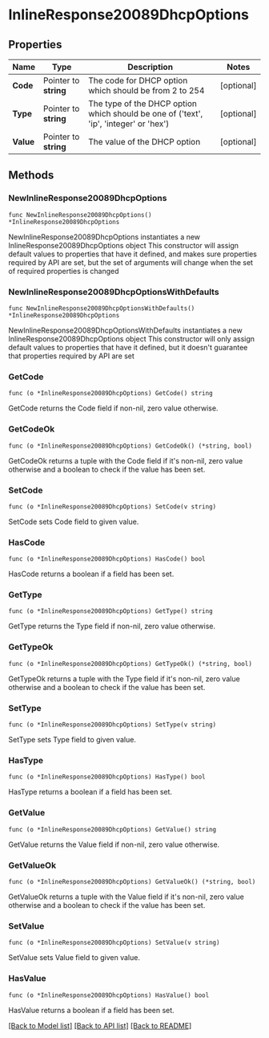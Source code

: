 # InlineResponse20089DhcpOptions

## Properties

Name | Type | Description | Notes
------------ | ------------- | ------------- | -------------
**Code** | Pointer to **string** | The code for DHCP option which should be from 2 to 254 | [optional] 
**Type** | Pointer to **string** | The type of the DHCP option which should be one of (&#39;text&#39;, &#39;ip&#39;, &#39;integer&#39; or &#39;hex&#39;) | [optional] 
**Value** | Pointer to **string** | The value of the DHCP option | [optional] 

## Methods

### NewInlineResponse20089DhcpOptions

`func NewInlineResponse20089DhcpOptions() *InlineResponse20089DhcpOptions`

NewInlineResponse20089DhcpOptions instantiates a new InlineResponse20089DhcpOptions object
This constructor will assign default values to properties that have it defined,
and makes sure properties required by API are set, but the set of arguments
will change when the set of required properties is changed

### NewInlineResponse20089DhcpOptionsWithDefaults

`func NewInlineResponse20089DhcpOptionsWithDefaults() *InlineResponse20089DhcpOptions`

NewInlineResponse20089DhcpOptionsWithDefaults instantiates a new InlineResponse20089DhcpOptions object
This constructor will only assign default values to properties that have it defined,
but it doesn't guarantee that properties required by API are set

### GetCode

`func (o *InlineResponse20089DhcpOptions) GetCode() string`

GetCode returns the Code field if non-nil, zero value otherwise.

### GetCodeOk

`func (o *InlineResponse20089DhcpOptions) GetCodeOk() (*string, bool)`

GetCodeOk returns a tuple with the Code field if it's non-nil, zero value otherwise
and a boolean to check if the value has been set.

### SetCode

`func (o *InlineResponse20089DhcpOptions) SetCode(v string)`

SetCode sets Code field to given value.

### HasCode

`func (o *InlineResponse20089DhcpOptions) HasCode() bool`

HasCode returns a boolean if a field has been set.

### GetType

`func (o *InlineResponse20089DhcpOptions) GetType() string`

GetType returns the Type field if non-nil, zero value otherwise.

### GetTypeOk

`func (o *InlineResponse20089DhcpOptions) GetTypeOk() (*string, bool)`

GetTypeOk returns a tuple with the Type field if it's non-nil, zero value otherwise
and a boolean to check if the value has been set.

### SetType

`func (o *InlineResponse20089DhcpOptions) SetType(v string)`

SetType sets Type field to given value.

### HasType

`func (o *InlineResponse20089DhcpOptions) HasType() bool`

HasType returns a boolean if a field has been set.

### GetValue

`func (o *InlineResponse20089DhcpOptions) GetValue() string`

GetValue returns the Value field if non-nil, zero value otherwise.

### GetValueOk

`func (o *InlineResponse20089DhcpOptions) GetValueOk() (*string, bool)`

GetValueOk returns a tuple with the Value field if it's non-nil, zero value otherwise
and a boolean to check if the value has been set.

### SetValue

`func (o *InlineResponse20089DhcpOptions) SetValue(v string)`

SetValue sets Value field to given value.

### HasValue

`func (o *InlineResponse20089DhcpOptions) HasValue() bool`

HasValue returns a boolean if a field has been set.


[[Back to Model list]](../README.md#documentation-for-models) [[Back to API list]](../README.md#documentation-for-api-endpoints) [[Back to README]](../README.md)


